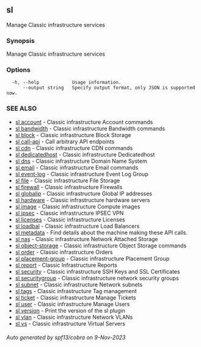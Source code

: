 ## sl

Manage Classic infrastructure services

### Synopsis

Manage Classic infrastructure services

### Options

```
  -h, --help            Usage information.
      --output string   Specify output format, only JSON is supported now.
```

### SEE ALSO

* [sl account](sl_account.md)	 - Classic infrastructure Account commands
* [sl bandwidth](sl_bandwidth.md)	 - Classic infrastructure Bandwidth commands
* [sl block](sl_block.md)	 - Classic infrastructure Block Storage
* [sl call-api](sl_call-api.md)	 - Call arbitrary API endpoints
* [sl cdn](sl_cdn.md)	 - Classic infrastructure CDN commands
* [sl dedicatedhost](sl_dedicatedhost.md)	 - Classic infrastructure Dedicatedhost
* [sl dns](sl_dns.md)	 - Classic infrastructure Domain Name System
* [sl email](sl_email.md)	 - Classic infrastructure Email commands
* [sl event-log](sl_event-log.md)	 - Classic infrastructure Event Log Group
* [sl file](sl_file.md)	 - Classic infrastructure File Storage
* [sl firewall](sl_firewall.md)	 - Classic infrastructure Firewalls
* [sl globalip](sl_globalip.md)	 - Classic infrastructure Global IP addresses
* [sl hardware](sl_hardware.md)	 - Classic infrastructure hardware servers
* [sl image](sl_image.md)	 - Classic infrastructure Compute images
* [sl ipsec](sl_ipsec.md)	 - Classic infrastructure IPSEC VPN
* [sl licenses](sl_licenses.md)	 - Classic infrastructure Licenses
* [sl loadbal](sl_loadbal.md)	 - Classic infrastructure Load Balancers
* [sl metadata](sl_metadata.md)	 - Find details about the machine making these API calls.
* [sl nas](sl_nas.md)	 - Classic infrastructure Network Attached Storage
* [sl object-storage](sl_object-storage.md)	 - Classic infrastructure Object Storage commands
* [sl order](sl_order.md)	 - Classic infrastructure Orders
* [sl placement-group](sl_placement-group.md)	 - Classic infrastructure Placement Group
* [sl report](sl_report.md)	 - Classic Infrastructure Reports
* [sl security](sl_security.md)	 - Classic infrastructure SSH Keys and SSL Certificates
* [sl securitygroup](sl_securitygroup.md)	 - Classic infrastructure network security groups
* [sl subnet](sl_subnet.md)	 - Classic infrastructure Network subnets
* [sl tags](sl_tags.md)	 - Classic infrastructure Tag management
* [sl ticket](sl_ticket.md)	 - Classic infrastructure Manage Tickets
* [sl user](sl_user.md)	 - Classic infrastructure Manage Users
* [sl version](sl_version.md)	 - Print the version of the sl plugin
* [sl vlan](sl_vlan.md)	 - Classic infrastructure Network VLANs
* [sl vs](sl_vs.md)	 - Classic infrastructure Virtual Servers

###### Auto generated by spf13/cobra on 9-Nov-2023

